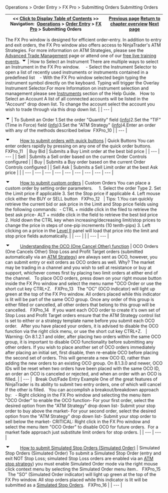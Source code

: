 ﻿
Operations > Order Entry > FX Pro > Submitting Orders
Submitting Orders

| << [Click to Display Table of Contents](submitting_orders_fx_pro.md) >> **Navigation:**     [Operations](operations.md) > [Order Entry](order_entry.md) > [FX Pro](fx_pro.md) > Submitting Orders | [Previous page](display_overview_fx_pro.md) [Return to chapter overview](fx_pro.md) [Next page](modifying_and_cancelling_orders_fx_pro.md) |
| --- | --- |
The FX Pro window is designed for efficient order-entry. In addition to entry and exit orders, the FX Pro window also offers access to NinjaTrader's ATM Strategies. For more information on ATM Strategies, please see the [Advanced Trade Management](advanced_trade_management_atm.md) page or attend one of our [free live training events](https://ninjatrader.com/futures/livestreams).
![tog_minus](tog_minus.gif)
| How to Select an Instrument There are multiple ways to select an Instrument in the FX Pro window.     - Select the Instrument Selector to open a list of recently used instruments or instruments contained in a predefined list    - With the FX Pro window selected begin typing the instrument symbol directly on the keyboard. Typing will trigger the Overlay Instrument Selector.For more Information on instrument selection and management please see [Instruments](instruments.md) section of the Help Guide.   How to Select an Account A list of all connected accounts will be listed in the "Account" drop down list. To change the account select the account you wish to trade through via this drop down list. |
| --- |

![tog_minus](tog_minus.gif)
| To Submit an Order 1.Set the order "Quantity" field ([info](quantity_selector.md))2.Set the "TIF" (Time in Force) field ([info](tif_selector.md))3.Set the "ATM Strategy" ([info](atm_strategy_parameters.md))4.Enter an order with any of the methods described below  FXPro_10 |
| --- |

![tog_minus](tog_minus.gif)        [How to submit orders with quick buttons](javascript:HMToggle('toggle','HowToSubmitOrdersWithQuickButtons','HowToSubmitOrdersWithQuickButtons_ICON'))
| Quick Buttons You can enter orders rapidly by pressing on any one of the quick order buttons.   FXPro_11     | Buy Bid | Submits a Buy Limit order at the best bid price | | --- | --- | | Sell | Submits a Sell order based on the current Order Controls configured | | Buy | Submits a Buy order based on the current Order Controls configured | | Sell Ask | Submits a Sell Limit order at the best Ask price | |
| --- | --- | --- | --- | --- | --- | --- | --- | --- |

![tog_minus](tog_minus.gif)        [How to submit custom orders](javascript:HMToggle('toggle','HowToSubmitCustomOrders','HowToSubmitCustomOrders_ICON'))
| Custom Orders You can place a custom order by setting order parameters.     1. Select the order Type 2. Set the Limit price if applicable  3. Set the Stop price if applicable 4. Left mouse click either the BUY or SELL button   FXPro_12     | Tips: 1.You can quickly retrieve the current bid or ask price in the Limit and Stop price fields using the following commands:  - CTRL + middle click in the filed to retrieve the best ask price- ALT + middle click in the field to retrieve the best bid price  2. Hold down the CTRL key when increasing/decreasing limit/stop prices to change the price in steps of one-pip increments (10 tenth-pips) 3. Left clicking on a price in the [Level II](display_overview_fx_pro.md) panel will load that price into the limit and stop price fields automatically. | | --- | |
| --- | --- |

![tog_minus](tog_minus.gif)        [Understanding the OCO (One Cancel Other) function](javascript:HMToggle('toggle','UnderstandingTheOcooneCancelOtherFunction','UnderstandingTheOcooneCancelOtherFunction_ICON'))
| OCO Orders (One Cancels Other) Stop Loss and Profit Target orders (submitted automatically via an [ATM Strategy](atm_strategy.md)) are always sent as OCO, however, you can submit entry or exit orders as OCO orders as well. Why? The market may be trading in a channel and you wish to sell at resistance or buy at support, whichever comes first by placing two limit orders at either end of the channel.    To place OCO orders, press down on your right mouse button inside the FX Pro window and select the menu name "OCO Order or use the short cut key CTRL+Z.   FXPro_13   The "OC" (OCO indicator) will light up green at the top of the FX Pro window. All orders placed while this indicator is lit will be part of the same OCO group. Once any order of this group is either filled or cancelled, all other orders that belong to this group will be cancelled.    FXPro_14   If you want each OCO order to create it's own set of Stop Loss and Profit Target orders ensure that the ATM Strategy control list is set to either <Custom> or a strategy template name before you submit each OCO order.   After you have placed your orders, it is advised to disable the OCO function via the right click menu, or use the short cut key CTRL+Z.     | Warning: On 8.1.2.1 and older, after placing two orders within the same OCO group, it is important to disable OCO functionality before submitting any other orders. If you wish to place another set of OCO orders immediately after placing an initial set, first disable, then re-enable OCO before placing the second set of orders. This will generate a new OCO ID, rather than adding the new orders to an existing OCO group. On 8.1.3.0 and newer, OCO IDs will be reset when two orders have been placed with the same OCO ID, an order an OCO is canceled or rejected, and when an order with an OCO is filled. | | --- |      Break Out/Fade Entry Example One of the great features of NinjaTrader is its ability to submit two entry orders, one of which will cancel if the other is filled.   You can accomplish a breakout/breakdown approach by:   - Right clicking in the FX Pro window and selecting the menu item "OCO Order" to enable the OCO function- For your first order, select the desired option from the "ATM Strategy" drop down list- Submit your stop order to buy above the market- For your second order, select the desired option from the "ATM Strategy" drop down list- Submit your stop order to sell below the market- CRITICAL: Right click in the FX Pro window and select the menu item "OCO Order" to disable OCO for future orders.  For a market fade approach just substitute limit orders for stop orders. |
| --- | --- |

![tog_minus](tog_minus.gif)        [How to submit Simulated Stop Orders (Simulated Order)](javascript:HMToggle('toggle','HowToSubmitSimulatedStopOrderssimulatedOrder','HowToSubmitSimulatedStopOrderssimulatedOrder_ICON'))
| Simulated Stop Orders (Simulated Order) To submit a Simulated Stop Order (entry and exit NOT Stop Loss; simulated Stop Loss orders are enabled via an [ATM stop strategy](stop_strategy.md)) you must enable Simulated Order mode via the right mouse click context menu by selecting the Simulated Order menu item..   FXPro_15   The "SO" (Simulated Order indicator) will light up green at the top of the FX Pro window. All stop orders placed while this indicator is lit will be submitted as a [Simulated Stop Orders](simulated_stop_orders.md).   FXPro_16 |
| --- |


